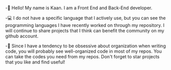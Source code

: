 -👀 Hello! My name is Kaan. I am a Front End and Back-End developer.

-:computer: I do not have a specific language that I actively use, but you can see the programming languages I have recently worked on through my repository. 
I will continue to share projects that I think can benefit the community on my github account.

-:pushpin: Since I have a tendency to be obsessive about organization when writing code, you will probably see well-organized code in most of my repos. You can take the codes you need from my repos. 
Don't forget to star projects that you like and find useful!
